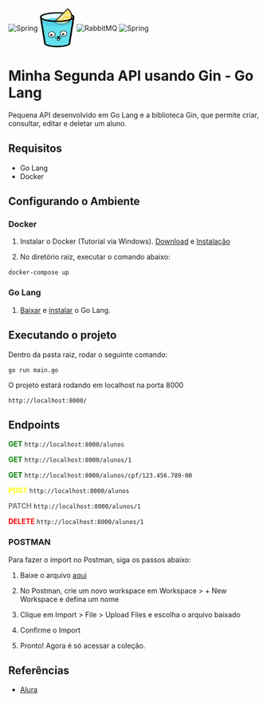 
<div style="display: inline_block"><br>
  <img align="center" alt="Spring" height="80" width="90" src="https://cdn.jsdelivr.net/gh/devicons/devicon/icons/go/go-original.svg" />
  <img align="center" alt="Spring" height="80" width="70" src="https://raw.githubusercontent.com/gin-gonic/logo/master/color.png" />
  <img align="center" alt="RabbitMQ" height="80" width="90" src="https://cdn.jsdelivr.net/gh/devicons/devicon/icons/docker/docker-original-wordmark.svg" />
  <img align="center" alt="Spring" height="80" width="90" src="https://cdn.jsdelivr.net/gh/devicons/devicon/icons/postgresql/postgresql-original.svg" />
</div>

# Minha Segunda API usando Gin - Go Lang 
Pequena API desenvolvido em Go Lang e a biblioteca Gin, que permite criar, consultar, editar e deletar um aluno.

## Requisitos

- Go Lang
- Docker

## Configurando o Ambiente

### Docker
1) Instalar o Docker (Tutorial via Windows). [Download](https://www.docker.com/products/docker-desktop/) e  [Instalação](https://sh-tsang.medium.com/tutorial-docker-installation-in-wsl-2-of-windows-f4471fc3e1d4)

2) No diretório raiz, executar o comando abaixo:
```shell
docker-compose up
```

### Go Lang

1) [Baixar](https://go.dev/doc/install) e [instalar](https://medium.com/@rafaelmoraisdev/como-instalar-go-no-windows-10-7787faac3a7f) o Go Lang.

## Executando o projeto
Dentro da pasta raiz, rodar o seguinte comando:
```shell
go run main.go  
```
O projeto estará rodando em localhost na porta 8000
```http request
http://localhost:8000/
```

## Endpoints


<b><span style="color:green"> GET</span></b> `http://localhost:8000/alunos`

<b><span style="color:green"> GET</span></b> `http://localhost:8000/alunos/1`

<b><span style="color:green"> GET</span></b> `http://localhost:8000/alunos/cpf/123.456.789-00`

<b><span style="color:yellow"> POST</span></b> `http://localhost:8000/alunos`

<b><span style="color:gray"> PATCH</span></b> `http://localhost:8000/alunos/1`

<b><span style="color:red"> DELETE</span></b> `http://localhost:8000/alunos/1`

### POSTMAN

Para fazer o import no Postman, siga os passos abaixo:

1) Baixe o arquivo [aqui](./postman)

2) No Postman, crie um novo workspace em Workspace > + New Workspace e defina um nome

3) Clique em Import > File > Upload Files e escolha o arquivo baixado

4) Confirme o Import

5) Pronto! Agora é só acessar a coleção.


## Referências
- [Alura](https://cursos.alura.com.br/course/go-desenvolvendo-api-rest)
